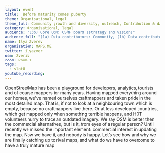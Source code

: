 ```yaml
---
layout: event
title: 	Before maturity comes puberty
theme: Organisational, legal
theme_full: Community growth and diversity, outreach, Contribution & data collection, Organisational, legal
category: Organisational, legal
audience: "(3b) Core OSM: OSMF board (strategy and vision)"
audience_full: "(1a) Data contributors: Community, (1b) Data contributors: Public administration (open data, data feedback...), (1c) Data contributors: Companies (data feedback, driven by need of data...), (2a) Data users: Commercial, (3b) Core OSM: OSMF working groups (community, licence, data...)"
name: Ilya Zverev
organization: MAPS.ME
twitter: ilyazver
osm: Zverik
room: Room 1
tags:
  - slot8
youtube_recording: 
---
```

OpenStreetMap has been a playground for developers, analytics, tourists and of course mappers for many years. Having mapped everything around our homes, we've named ourselves craftmappers and taken pride in the most detailed map. That is, if not to look at a neighbouring town which is empty, because no craftmappers live there. Or at less developed countries, which get mapped only when something terrible happens, and HOT volunteers hurry to trace an outdated imagery. We say OSM is better then the commercial alternatives, but is it, from eyes of a regular person? Until recently we missed the important element: commercial interest in updating the map. Now we have it, and nobody is happy. Let's see how and why we are finally catching up to rival maps, and what do we have to overcome to have a truly mature map.

